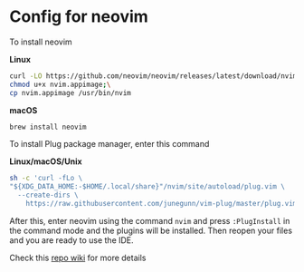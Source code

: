 # Config for neovim

To install neovim 

**Linux**

```bash
curl -LO https://github.com/neovim/neovim/releases/latest/download/nvim.appimage;\
chmod u+x nvim.appimage;\
cp nvim.appimage /usr/bin/nvim
```

**macOS**

```bash
brew install neovim
```

To install Plug package manager, enter this command

**Linux/macOS/Unix**

```bash
sh -c 'curl -fLo \
"${XDG_DATA_HOME:-$HOME/.local/share}"/nvim/site/autoload/plug.vim \
  --create-dirs \
    https://raw.githubusercontent.com/junegunn/vim-plug/master/plug.vim'
```

After this, enter neovim using the command `nvim` and press `:PlugInstall` in the command mode and the plugins will be installed. Then reopen your files and you are ready to use the IDE.

Check this [repo wiki](https://github.com/smc181002/nvim/wiki) for more details
